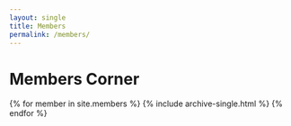 ```yaml
---
layout: single
title: Members
permalink: /members/
---
```


# Members Corner

{% for member in site.members %}
  {% include archive-single.html %}
{% endfor %}
